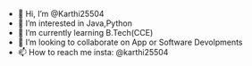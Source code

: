 - 👋 Hi, I’m @Karthi25504
- 👀 I’m interested in Java,Python
- 🌱 I’m currently learning B.Tech(CCE)
- 💞️ I’m looking to collaborate on App or Software Devolpments
- 📫 How to reach me insta: @karthi25504

<!---
Karthi25504/Karthi25504 is a ✨ special ✨ repository because its `README.md` (this file) appears on your GitHub profile.
You can click the Preview link to take a look at your changes.
--->
